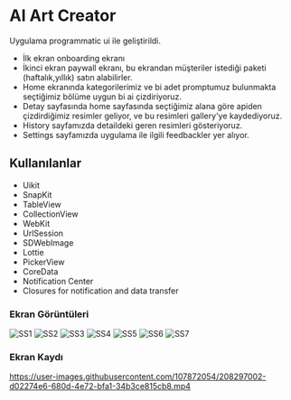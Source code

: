 # AI Art Creator
Uygulama programmatic ui ile geliştirildi.
- İlk ekran onboarding ekranı
- İkinci ekran paywall ekranı, bu ekrandan müşteriler istediği paketi (haftalık,yıllık) satın alabilirler.
- Home ekranında kategorilerimiz ve bi adet promptumuz bulunmakta seçtiğimiz bölüme uygun bi ai çizdiriyoruz.
- Detay sayfasında home sayfasında seçtiğimiz alana göre apiden çizdirdiğimiz resimler geliyor, ve bu resimleri gallery'ye kaydediyoruz.
- History sayfamızda detaildeki geren resimleri gösteriyoruz.
- Settings sayfamızda uygulama ile ilgili feedbackler yer alıyor.
## Kullanılanlar 
- Uikit
- SnapKit
- TableView
- CollectionView
- WebKit
- UrlSession 
- SDWebImage 
- Lottie
- PickerView 
- CoreData
- Notification Center
- Closures for notification and data transfer
### Ekran Görüntüleri 



![SS1](https://user-images.githubusercontent.com/107872054/208296387-17a9f6e0-aa4f-4b04-9d5e-bd9c031c6674.png)
![SS2](https://user-images.githubusercontent.com/107872054/208296509-587d6dc9-7b8a-470b-a4da-fe7ebe77d94e.png)
![SS3](https://user-images.githubusercontent.com/107872054/208296513-6236b121-95ac-49f1-846a-74a1927138f0.png)
![SS4](https://user-images.githubusercontent.com/107872054/208296514-4b890e74-63f5-4db3-82ae-3a4386de2c31.png)
![SS5](https://user-images.githubusercontent.com/107872054/208296641-61f38a9a-d8a2-4098-8638-082709920810.png)
![SS6](https://user-images.githubusercontent.com/107872054/208296536-06868f37-20c4-400f-94f3-2298cf4cda4e.png)
![SS7](https://user-images.githubusercontent.com/107872054/208296547-0d43648e-135b-4654-88a5-be392074f173.png)

### Ekran Kaydı



https://user-images.githubusercontent.com/107872054/208297002-d02274e6-680d-4e72-bfa1-34b3ce815cb8.mp4

